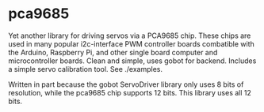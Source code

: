 # pca9685

Yet another library for driving servos via a PCA9685 chip.  These chips are used in many popular i2c-interface PWM controller boards combatible with the Arduino, Raspberry Pi, and other single board computer and microcontroller boards.  Clean and simple, uses gobot for backend.  Includes a simple servo calibration tool.  See ./examples.

Written in part because the gobot ServoDriver library only uses 8 bits
of resolution, while the pca9685 chip supports 12 bits. This library
uses all 12 bits.
